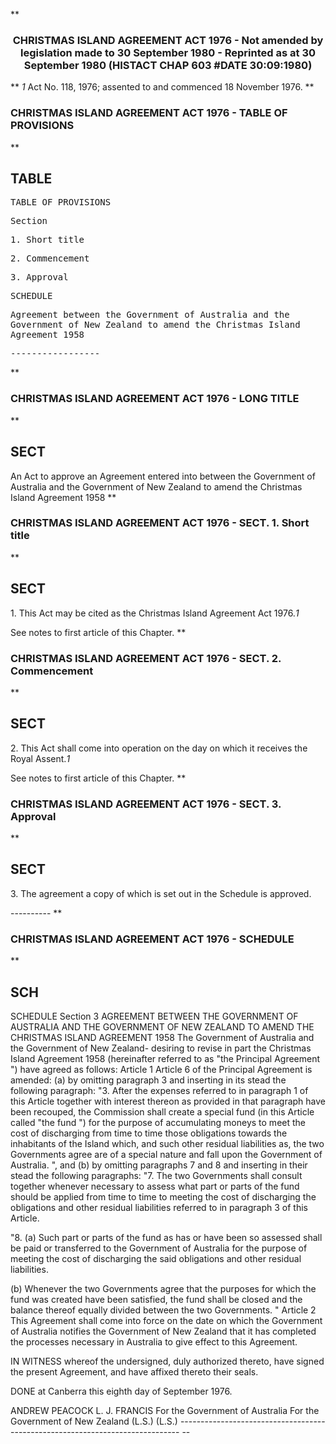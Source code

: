 **<b>

### <center><name>CHRISTMAS ISLAND AGREEMENT ACT 1976 - Not amended by legislation made to 30 September 1980 - Reprinted as at 30 September 1980 (HISTACT CHAP 603 #DATE 30:09:1980) </name></center>
</b>** *1* Act No. 118, 1976; assented to and commenced 18 November 1976.<lf> <lf> </lf></lf>
**<b>

### <name>CHRISTMAS ISLAND AGREEMENT ACT 1976 - TABLE OF PROVISIONS </name>
</b>** 

## TABLE
<tables> <tt>                             TABLE  OF  PROVISIONS 

<lf> Section<lf> <p>  1\.        Short title<lf> <p>  2\.        Commencement<lf> <p>  3\.        Approval<lf> <p><lf>                                     SCHEDULE<lf> <p><lf> Agreement between the Government of Australia and the Government of New Zealand<lf>                   to amend the Christmas Island Agreement 1958<lf> <p><lf>                                -----------------<lf> <p><lf> </lf></p></lf></lf></p></lf></lf></lf></p></lf></lf></p></lf></p></lf></p></lf></p></lf></lf>
</tt></tables>
**<b>

### <name>CHRISTMAS ISLAND AGREEMENT ACT 1976 - LONG TITLE </name>
</b>** 

## SECT
<sect> An Act to approve an Agreement entered into between the Government of Australia and the Government of New Zealand to amend the Christmas Island Agreement 1958 </sect>
**<b>

### <name>CHRISTMAS ISLAND AGREEMENT ACT 1976 - SECT. 1\. Short title </name>
</b>** 

## SECT
<sect>   1\. This Act may be cited as the Christmas Island Agreement Act 1976.*1* 

<lf> See notes to first article of this Chapter. </lf>
</sect>
**<b>

### <name>CHRISTMAS ISLAND AGREEMENT ACT 1976 - SECT. 2\. Commencement </name>
</b>** 

## SECT
<sect>   2\. This Act shall come into operation on the day on which it receives the Royal Assent.*1* 

<lf> See notes to first article of this Chapter. </lf>
</sect>
**<b>

### <name>CHRISTMAS ISLAND AGREEMENT ACT 1976 - SECT. 3\. Approval </name>
</b>** 

## SECT
<sect>   3\. The agreement a copy of which is set out in the Schedule is approved. 

<lf>                                    ----------<lf> <lf> </lf></lf></lf>
</sect>
**<b>

### <name>CHRISTMAS ISLAND AGREEMENT ACT 1976 - SCHEDULE </name>
</b>** 

## SCH
<sch>                                     SCHEDULE<lf>                                                                        Section 3 <lf> AGREEMENT  BETWEEN  THE  GOVERNMENT  OF  AUSTRALIA  AND  THE  GOVERNMENT  OF<lf>         NEW  ZEALAND  TO  AMEND  THE  CHRISTMAS  ISLAND  AGREEMENT  1958<lf> <lf>   The Government of Australia and the Government of New Zealand-<lf>    desiring to revise in part the Christmas Island Agreement 1958 (hereinafter<lf> referred to as  "the Principal Agreement ")<lf> have agreed as follows:<lf> <lf>                                    Article 1<lf> <lf>   Article 6 of the Principal Agreement is amended:<lf> <lf>   (a)  by omitting paragraph 3 and inserting in its stead the following<lf> paragraph:<lf> <lf>       "3\. After the expenses referred to in paragraph 1 of this Article together with interest thereon as provided in that paragraph have been recouped, the<lf> Commission shall create a special fund (in this Article called  "the fund ") for the purpose of accumulating moneys to meet the cost of discharging from time to<lf> time those obligations towards the inhabitants of the Island which, and such<lf> other residual liabilities as, the two Governments agree are of a special nature and fall upon the Government of Australia. ", and<lf> <lf>   (b)  by omitting paragraphs 7 and 8 and inserting in their stead the following paragraphs:<lf> <lf>       "7\. The two Governments shall consult together whenever necessary to<lf> assess what part or parts of the fund should be applied from time to time to<lf> meeting the cost of discharging the obligations and other residual liabilities<lf> referred to in paragraph 3 of this Article.<lf> 

   "8\.  (a)  Such part or parts of the fund as has or have been so assessed<lf> shall be paid or transferred to the Government of Australia for the purpose of<lf> meeting the cost of discharging the said obligations and other residual<lf> liabilities.<lf> <p>    (b)  Whenever the two Governments agree that the purposes for which the fund was created have been satisfied, the fund shall be closed and the balance<lf> thereof equally divided between the two Governments. "<lf> <lf>                                    Article 2<lf> <lf>   This Agreement shall come into force on the date on which the Government of<lf> Australia notifies the Government of New Zealand that it has completed the<lf> processes necessary in Australia to give effect to this Agreement.<lf> <p>  IN WITNESS whereof the undersigned, duly authorized thereto, have signed the<lf> present Agreement, and have affixed thereto their seals.<lf> <p>  DONE at Canberra this eighth day of September 1976.<lf> <p>            ANDREW  PEACOCK                         L.  J.  FRANCIS<lf>     For the Government of Australia        For the Government of New Zealand<lf> <lf>                  (L.S.)                                  (L.S.)<lf> ------------------------------------------------------------------------------ -- <lf> </lf></lf></lf></lf></lf></p></lf></p></lf></lf></p></lf></lf></lf></lf></lf></lf></lf></lf></p></lf></lf></lf></lf>
</lf></lf></lf></lf></lf></lf></lf></lf></lf></lf></lf></lf></lf></lf></lf></lf></lf></lf></lf></lf></lf></lf></lf></lf></lf></lf></lf></lf></sch>
